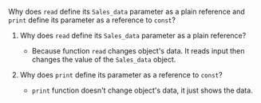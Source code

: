 Why does `read` define its `Sales_data` parameter as a plain reference and `print` define its parameter as a reference to `const`?

1. Why does `read` define its `Sales_data` parameter as a plain reference?
    * Because function `read` changes object's data. It reads input then changes the value of the `Sales_data` object.

2. Why does `print` define its parameter as a reference to `const`?
    * `print` function doesn't change object's data, it just shows the data.